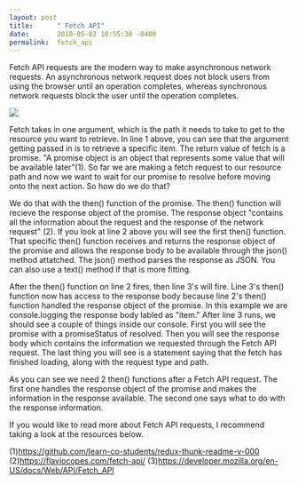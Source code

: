 ```yaml
---
layout: post
title:      " Fetch API"
date:       2018-05-02 10:55:38 -0400
permalink:  fetch_api
---
```



Fetch API requests are the modern way to make asynchronous network requests. An asynchronous network request does not block users from using the browser until an operation completes, whereas synchronous network requests  block the user until the operation completes. 

![](http://i.imgur.com/wBaDT29.png)

Fetch takes in one argument, which is the path it needs to take to get to the resource you want to retrieve. In line 1 above, you can see that the argument getting passed in is to retrieve a specific item. The return value of fetch is a promise.  "A promise object is an object that represents some value that will be available later"(1).  So far we are making a fetch request to our resource path and now we want to wait for our promise to resolve before moving onto the next action. So how do we do that? 

We do that with the then() function of the promise. The then() function will recieve the response object of the promise. The response object "contains all the information about the request and the response of the network request" (2). If you look at line 2 above you will see the first then() function. That specific then() function receives and returns the response object of the promise and allows the response body to be available through the json() method attatched.  The json() method parses the response as JSON. You can also use a text() method if that is more fitting.

After the then() function on line 2 fires, then line 3's will fire. Line 3's then() function now has access to the response body because line 2's then() function handled the response object of the promise. In this example we are console.logging the response body labled as "item." After line 3 runs, we should see a couple of things inside our console. First you will see the promise with a promiseStatus of resolved. Then you will see the response body which contains the information we requested through the Fetch API request.  The last thing you will see is a statement saying that the fetch has finished loading, along with the request type and path. 

As you can see we need 2 then() functions after a Fetch API request. The first one handles the response object of the promise and makes the information in the response available. The second one says what to do with the response information. 

If you would like to read more about Fetch API requests, I recommend taking a look at the resources below.



(1)https://github.com/learn-co-students/redux-thunk-readme-v-000
(2)https://flaviocopes.com/fetch-api/
(3)https://developer.mozilla.org/en-US/docs/Web/API/Fetch_API
